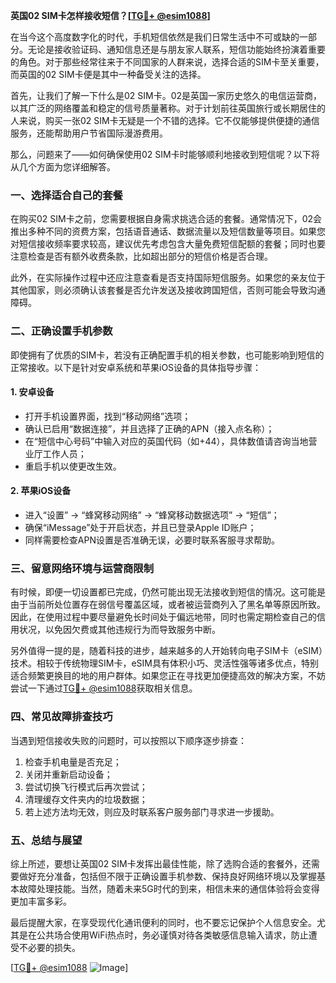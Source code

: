 **英国02 SIM卡怎样接收短信？[[TG💪+ @esim1088](https://t.me/s/esim1088)]**

在当今这个高度数字化的时代，手机短信依然是我们日常生活中不可或缺的一部分。无论是接收验证码、通知信息还是与朋友家人联系，短信功能始终扮演着重要的角色。对于那些经常往来于不同国家的人群来说，选择合适的SIM卡至关重要，而英国的02 SIM卡便是其中一种备受关注的选择。

首先，让我们了解一下什么是02 SIM卡。02是英国一家历史悠久的电信运营商，以其广泛的网络覆盖和稳定的信号质量著称。对于计划前往英国旅行或长期居住的人来说，购买一张02 SIM卡无疑是一个不错的选择。它不仅能够提供便捷的通信服务，还能帮助用户节省国际漫游费用。

那么，问题来了——如何确保使用02 SIM卡时能够顺利地接收到短信呢？以下将从几个方面为您详细解答。

### **一、选择适合自己的套餐**

在购买02 SIM卡之前，您需要根据自身需求挑选合适的套餐。通常情况下，02会推出多种不同的资费方案，包括语音通话、数据流量以及短信数量等项目。如果您对短信接收频率要求较高，建议优先考虑包含大量免费短信配额的套餐；同时也要注意检查是否有额外收费条款，比如超出部分的短信价格是否合理。

此外，在实际操作过程中还应注意查看是否支持国际短信服务。如果您的亲友位于其他国家，则必须确认该套餐是否允许发送及接收跨国短信，否则可能会导致沟通障碍。

### **二、正确设置手机参数**

即使拥有了优质的SIM卡，若没有正确配置手机的相关参数，也可能影响到短信的正常接收。以下是针对安卓系统和苹果iOS设备的具体指导步骤：

#### **1. 安卓设备**
- 打开手机设置界面，找到“移动网络”选项；
- 确认已启用“数据连接”，并且选择了正确的APN（接入点名称）；
- 在“短信中心号码”中输入对应的英国代码（如+44），具体数值请咨询当地营业厅工作人员；
- 重启手机以使更改生效。

#### **2. 苹果iOS设备**
- 进入“设置” -> “蜂窝移动网络” -> “蜂窝移动数据选项” -> “短信”；
- 确保“iMessage”处于开启状态，并且已登录Apple ID账户；
- 同样需要检查APN设置是否准确无误，必要时联系客服寻求帮助。

### **三、留意网络环境与运营商限制**

有时候，即便一切设置都已完成，仍然可能出现无法接收到短信的情况。这可能是由于当前所处位置存在弱信号覆盖区域，或者被运营商列入了黑名单等原因所致。因此，在使用过程中要尽量避免长时间处于偏远地带，同时也需定期检查自己的信用状况，以免因欠费或其他违规行为而导致服务中断。

另外值得一提的是，随着科技的进步，越来越多的人开始转向电子SIM卡（eSIM）技术。相较于传统物理SIM卡，eSIM具有体积小巧、灵活性强等诸多优点，特别适合频繁更换目的地的用户群体。如果您正在寻找更加便捷高效的解决方案，不妨尝试一下通过[TG💪+ @esim1088](https://t.me/s/esim1088)获取相关信息。

### **四、常见故障排查技巧**

当遇到短信接收失败的问题时，可以按照以下顺序逐步排查：
1. 检查手机电量是否充足；
2. 关闭并重新启动设备；
3. 尝试切换飞行模式后再次尝试；
4. 清理缓存文件夹内的垃圾数据；
5. 若上述方法均无效，则应及时联系客户服务部门寻求进一步援助。

### **五、总结与展望**

综上所述，要想让英国02 SIM卡发挥出最佳性能，除了选购合适的套餐外，还需要做好充分准备，包括但不限于正确设置手机参数、保持良好网络环境以及掌握基本故障处理技能。当然，随着未来5G时代的到来，相信未来的通信体验将会变得更加丰富多彩。

最后提醒大家，在享受现代化通讯便利的同时，也不要忘记保护个人信息安全。尤其是在公共场合使用WiFi热点时，务必谨慎对待各类敏感信息输入请求，防止遭受不必要的损失。

[[TG💪+ @esim1088](https://t.me/s/esim1088) ![Image](https://i.postimg.cc/4NQfJmqS/Snipaste-2025-05-13-00-14-12.png)]